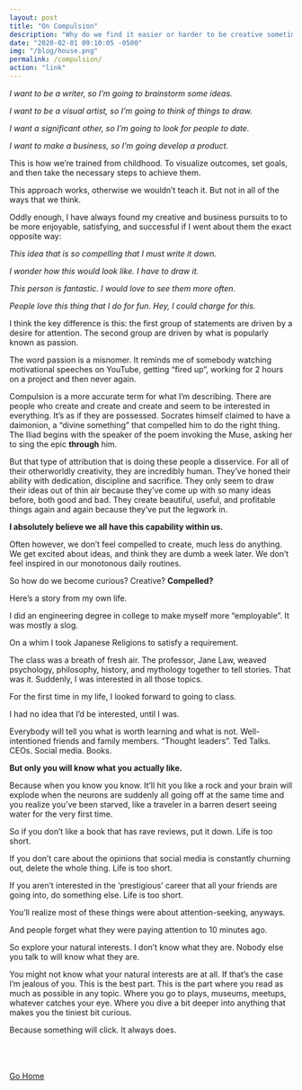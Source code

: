 ```yaml
---
layout: post
title: "On Compulsion"
description: "Why do we find it easier or harder to be creative sometimes? What does this have to do with the way we frame our goals?"
date: "2020-02-01 09:10:05 -0500"
img: "/blog/house.png"
permalink: /compulsion/
action: "link"
---
```


*I want to be a writer, so I’m going to brainstorm some ideas.*

*I want to be a visual artist, so I’m going to think of things to draw.*

*I want a significant other, so I’m going to look for people to date.*

*I want to make a business, so I’m going develop a product.*

This is how we’re trained from childhood. To visualize outcomes, set goals, and then take the necessary steps to achieve them.

This approach works, otherwise we wouldn’t teach it. But not in all of the ways that we think.

Oddly enough, I have always found my creative and business pursuits to to be more enjoyable, satisfying, and successful if I went about them the exact opposite way:

*This idea that is so compelling that I must write it down.*

*I wonder how this would look like. I have to draw it.*

*This person is fantastic. I would love to see them more often.*

*People love this thing that I do for fun. Hey, I could charge for this.*

I think the key difference is this: the first group of statements are driven by a desire for attention. The second group are driven by what is popularly known as passion.

The word passion is a misnomer. It reminds me of somebody watching motivational speeches on YouTube, getting “fired up”, working for 2 hours on a project and then never again.

Compulsion is a more accurate term for what I’m describing. There are people who create and create and create and seem to be interested in everything. It’s as if they are possessed. Socrates himself claimed to have a daimonion, a “divine something” that compelled him to do the right thing. The Iliad begins with the speaker of the poem invoking the Muse, asking her to sing the epic **through** him.

But that type of attribution that is doing these people a disservice. For all of their otherworldly creativity, they are incredibly human. They’ve honed their ability with dedication, discipline and sacrifice. They only seem to draw their ideas out of thin air because they’ve come up with so many ideas before, both good and bad. They create beautiful, useful, and profitable things again and again because they’ve put the legwork in.

**I absolutely believe we all have this capability within us.**

Often however, we don’t feel compelled to create, much less do anything. We get excited about ideas, and think they are dumb a week later. We don’t feel inspired in our monotonous daily routines.

So how do we become curious? Creative? **Compelled?**

Here’s a story from my own life.

I did an engineering degree in college to make myself more “employable”. It was mostly a slog.

On a whim I took Japanese Religions to satisfy a requirement.

The class was a breath of fresh air. The professor, Jane Law, weaved psychology, philosophy, history, and mythology together to tell stories. That was it. Suddenly, I was interested in all those topics.

For the first time in my life, I looked forward to going to class.

I had no idea that I’d be interested, until I was.

Everybody will tell you what is worth learning and what is not. Well-intentioned friends and family members. “Thought leaders”. Ted Talks. CEOs. Social media. Books.

**But only you will know what you actually like.**

Because when you know you know. It’ll hit you like a rock and your brain will explode when the neurons are suddenly all going off at the same time and you realize you’ve been starved, like a traveler in a barren desert seeing water for the very first time.

So if you don’t like a book that has rave reviews, put it down. Life is too short.

If you don’t care about the opinions that social media is constantly churning out, delete the whole thing. Life is too short.

If you aren’t interested in the ‘prestigious’ career that all your friends are going into, do something else. Life is too short.

You’ll realize most of these things were about attention-seeking, anyways.

And people forget what they were paying attention to 10 minutes ago.

So explore your natural interests. I don’t know what they are. Nobody else you talk to will know what they are.

You might not know what your natural interests are at all. If that’s the case I’m jealous of you. This is the best part. This is the part where you read as much as possible in any topic. Where you go to plays, museums, meetups, whatever catches your eye. Where you dive a bit deeper into anything that makes you the tiniest bit curious.

Because something will click. It always does.

<br><br><br>
[Go Home]({{site.baseurl}}/#posts)